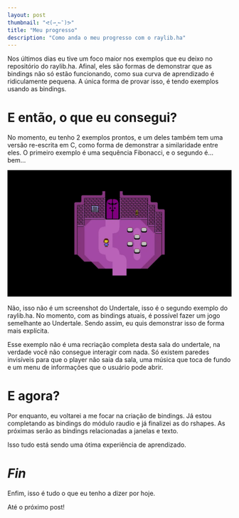 ```yaml
---
layout: post
thumbnail: "ᕙ(⇀‸↼‶)ᕗ"
title: "Meu progresso"
description: "Como anda o meu progresso com o raylib.ha"
---
```

<p>Nos últimos dias eu tive um foco maior nos exemplos que eu deixo no
repositório do raylib.ha. Afinal, eles são formas de demonstrar que as bindings
não só estão funcionando, como sua curva de aprendizado é ridiculamente
pequena. A única forma de provar isso, é tendo exemplos usando as bindings.</p>

<h1>E então, o que eu consegui?</h1>

<p>No momento, eu tenho 2 exemplos
prontos, e um deles também tem uma versão re-escrita em C, como forma de
demonstrar a similaridade entre eles. O primeiro exemplo é uma sequência
Fibonacci, e o segundo é… bem…</p>

<p><img src="/assets/img/posts/meu-progresso.webp" alt="screenshot" /></p>

<p>Não, isso não é um screenshot do Undertale, isso é o segundo exemplo do raylib.ha.
No momento, com as bindings atuais, é possível fazer um jogo semelhante ao
Undertale. Sendo assim, eu quis demonstrar isso de forma mais explícita.</p>

<p>Esse exemplo não é uma recriação completa desta sala do undertale, na
verdade você não consegue interagir com nada. Só existem paredes invisíveis
para que o player não saia da sala, uma música que toca de fundo e um menu de
informações que o usuário pode abrir.</p>

<h1>E agora?</h1>

<p>Por enquanto, eu
voltarei a me focar na criação de bindings. Já estou completando as bindings do
módulo raudio e já finalizei as do rshapes. As próximas serão as bindings
relacionadas a janelas e texto.</p>

<p>Isso tudo está sendo uma ótima
experiência de aprendizado.</p>

<h1><em>Fin</em></h1>

<p>Enfim, isso é tudo o
que eu tenho a dizer por hoje.</p>

<p>Até o próximo post!</p>
